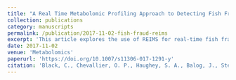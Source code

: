```yaml
---
title: "A Real Time Metabolomic Profiling Approach to Detecting Fish Fraud Using Rapid Evaporative Ionisation Mass Spectrometry"
collection: publications
category: manuscripts
permalink: /publication/2017-11-02-fish-fraud-reims
excerpt: 'This article explores the use of REIMS for real-time fish fraud detection, avoiding the lengthy preparation steps of genomic profiling while maintaining result accuracy.'
date: 2017-11-02
venue: 'Metabolomics'
paperurl: 'https://doi.org/10.1007/s11306-017-1291-y'
citation: 'Black, C., Chevallier, O. P., Haughey, S. A., Balog, J., Stead, S., Pringle, S. D., Riina, M. V., Martucci, F., Acutis, P. L., Morris, M., Nikolopoulos, D. S., Takats, Z., & Elliott, C. T. (2017). "A Real Time Metabolomic Profiling Approach to Detecting Fish Fraud Using Rapid Evaporative Ionisation Mass Spectrometry." <i>Metabolomics</i>, 13(12), 153. https://doi.org/10.1007/s11306-017-1291-y'
---
```

